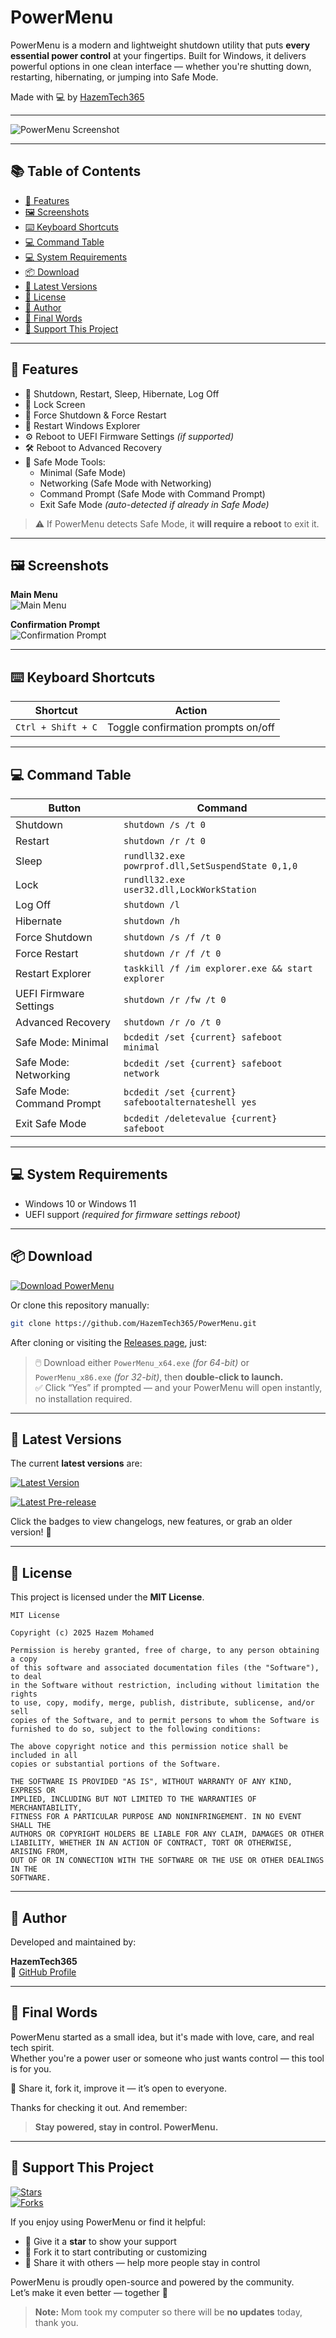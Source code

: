 # PowerMenu  

PowerMenu is a modern and lightweight shutdown utility that puts **every essential power control** at your fingertips. Built for Windows, it delivers powerful options in one clean interface — whether you're shutting down, restarting, hibernating, or jumping into Safe Mode.  

Made with 💻 by [HazemTech365](https://github.com/HazemTech365)

---

![PowerMenu Screenshot](https://github.com/HazemTech365/PowerMenu/blob/fb6292d48e802c580f1150823c89fde0957a5182/Main.png?raw=true)

---

## 📚 Table of Contents

- [🚀 Features](#-features)  
- [🖼 Screenshots](#-screenshots)  
- [⌨️ Keyboard Shortcuts](#️-keyboard-shortcuts)  
- [💻 Command Table](#-command-table)  
- [💻 System Requirements](#-system-requirements)  
- [📦 Download](#-download)  
- [🧾 Latest Versions](#-latest-versions)  
- [🪪 License](#-license)  
- [👤 Author](#-author)  
- [🏁 Final Words](#-final-words)  
- [🌟 Support This Project](#-support-this-project)

---

## 🚀 Features  

- 🔌 Shutdown, Restart, Sleep, Hibernate, Log Off  
- 🔐 Lock Screen  
- 🛑 Force Shutdown & Force Restart  
- 🔁 Restart Windows Explorer  
- ⚙️ Reboot to UEFI Firmware Settings *(if supported)*  
- 🛠 Reboot to Advanced Recovery  
- 🧰 Safe Mode Tools:  
  - Minimal (Safe Mode)  
  - Networking (Safe Mode with Networking)  
  - Command Prompt (Safe Mode with Command Prompt)  
  - Exit Safe Mode *(auto-detected if already in Safe Mode)*  

> ⚠️ If PowerMenu detects Safe Mode, it **will require a reboot** to exit it.

---

## 🖼 Screenshots

**Main Menu**  
![Main Menu](https://github.com/HazemTech365/PowerMenu/blob/fb6292d48e802c580f1150823c89fde0957a5182/Main.png?raw=true)  

**Confirmation Prompt**  
![Confirmation Prompt](https://github.com/HazemTech365/PowerMenu/blob/2bfb9c3ac9424164a22f6148be65656d942374c6/Confirmation.png?raw=true)

---

## ⌨️ Keyboard Shortcuts

| Shortcut            | Action                             |
|---------------------|-------------------------------------|
| `Ctrl + Shift + C`  | Toggle confirmation prompts on/off |

---

## 💻 Command Table

| Button                   | Command                                                    |
|--------------------------|-------------------------------------------------------------|
| Shutdown                 | `shutdown /s /t 0`                                          |
| Restart                  | `shutdown /r /t 0`                                          |
| Sleep                    | `rundll32.exe powrprof.dll,SetSuspendState 0,1,0`          |
| Lock                     | `rundll32.exe user32.dll,LockWorkStation`                  |
| Log Off                  | `shutdown /l`                                               |
| Hibernate                | `shutdown /h`                                               |
| Force Shutdown           | `shutdown /s /f /t 0`                                       |
| Force Restart            | `shutdown /r /f /t 0`                                       |
| Restart Explorer         | `taskkill /f /im explorer.exe && start explorer`            |
| UEFI Firmware Settings   | `shutdown /r /fw /t 0`                                      |
| Advanced Recovery        | `shutdown /r /o /t 0`                                       |
| Safe Mode: Minimal       | `bcdedit /set {current} safeboot minimal`                   |
| Safe Mode: Networking    | `bcdedit /set {current} safeboot network`                   |
| Safe Mode: Command Prompt| `bcdedit /set {current} safebootalternateshell yes`         |
| Exit Safe Mode           | `bcdedit /deletevalue {current} safeboot`                   |

---

## 💻 System Requirements

- Windows 10 or Windows 11  
- UEFI support *(required for firmware settings reboot)*

---

## 📦 Download

[![Download PowerMenu](https://img.shields.io/badge/GitHub-Download_PowerMenu-blue?logo=github)](https://github.com/HazemTech365/PowerMenu/releases)

Or clone this repository manually:

```bash
git clone https://github.com/HazemTech365/PowerMenu.git
```

After cloning or visiting the [Releases page](https://github.com/HazemTech365/PowerMenu/releases), just:

> 🖱️ Download either `PowerMenu_x64.exe` *(for 64-bit)* or `PowerMenu_x86.exe` *(for 32-bit)*, then **double-click to launch.**  
> ✅ Click “Yes” if prompted — and your PowerMenu will open instantly, no installation required.

---

## 🧾 Latest Versions

The current **latest versions** are:

[![Latest Version](https://img.shields.io/github/v/release/HazemTech365/PowerMenu?label=Latest%20Version&color=2ea44f&logo=github)](https://github.com/HazemTech365/PowerMenu/releases/latest)

[![Latest Pre-release](https://img.shields.io/github/v/release/HazemTech365/PowerMenu?include_prereleases&label=Latest%20Pre-release&logo=github&color=2ea44f)](https://github.com/HazemTech365/PowerMenu/releases)

Click the badges to view changelogs, new features, or grab an older version! 🚀

---

## 🪪 License

This project is licensed under the **MIT License**.

```
MIT License

Copyright (c) 2025 Hazem Mohamed

Permission is hereby granted, free of charge, to any person obtaining a copy  
of this software and associated documentation files (the "Software"), to deal  
in the Software without restriction, including without limitation the rights  
to use, copy, modify, merge, publish, distribute, sublicense, and/or sell  
copies of the Software, and to permit persons to whom the Software is  
furnished to do so, subject to the following conditions:  

The above copyright notice and this permission notice shall be included in all  
copies or substantial portions of the Software.  

THE SOFTWARE IS PROVIDED "AS IS", WITHOUT WARRANTY OF ANY KIND, EXPRESS OR  
IMPLIED, INCLUDING BUT NOT LIMITED TO THE WARRANTIES OF MERCHANTABILITY,  
FITNESS FOR A PARTICULAR PURPOSE AND NONINFRINGEMENT. IN NO EVENT SHALL THE  
AUTHORS OR COPYRIGHT HOLDERS BE LIABLE FOR ANY CLAIM, DAMAGES OR OTHER  
LIABILITY, WHETHER IN AN ACTION OF CONTRACT, TORT OR OTHERWISE, ARISING FROM,  
OUT OF OR IN CONNECTION WITH THE SOFTWARE OR THE USE OR OTHER DEALINGS IN THE  
SOFTWARE.  
```

---

## 👤 Author

Developed and maintained by:

**HazemTech365**  
🔗 [GitHub Profile](https://github.com/HazemTech365)

---

## 🏁 Final Words

PowerMenu started as a small idea, but it's made with love, care, and real tech spirit.  
Whether you're a power user or someone who just wants control — this tool is for you.

🧠 Share it, fork it, improve it — it’s open to everyone.

Thanks for checking it out. And remember:

> **Stay powered, stay in control. PowerMenu.**

---

## 🌟 Support This Project

[![Stars](https://img.shields.io/github/stars/HazemTech365/PowerMenu?style=flat&logo=github&label=Stars&color=007ec6)](https://github.com/HazemTech365/PowerMenu/stargazers)  
[![Forks](https://img.shields.io/github/forks/HazemTech365/PowerMenu?style=flat&logo=github&label=Forks&color=007ec6)](https://github.com/HazemTech365/PowerMenu/network/members)

If you enjoy using PowerMenu or find it helpful:

- 🌟 Give it a **star** to show your support  
- 🍴 Fork it to start contributing or customizing  
- 📣 Share it with others — help more people stay in control  

PowerMenu is proudly open-source and powered by the community.  
Let’s make it even better — together 💪

> **Note:** Mom took my computer so there will be **no updates** today, thank you.